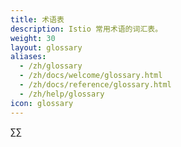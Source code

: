 ```yaml
---
title: 术语表
description: Istio 常用术语的词汇表。
weight: 30
layout: glossary
aliases:
  - /zh/glossary
  - /zh/docs/welcome/glossary.html
  - /zh/docs/reference/glossary.html
  - /zh/help/glossary
icon: glossary
---
```

∑∑
